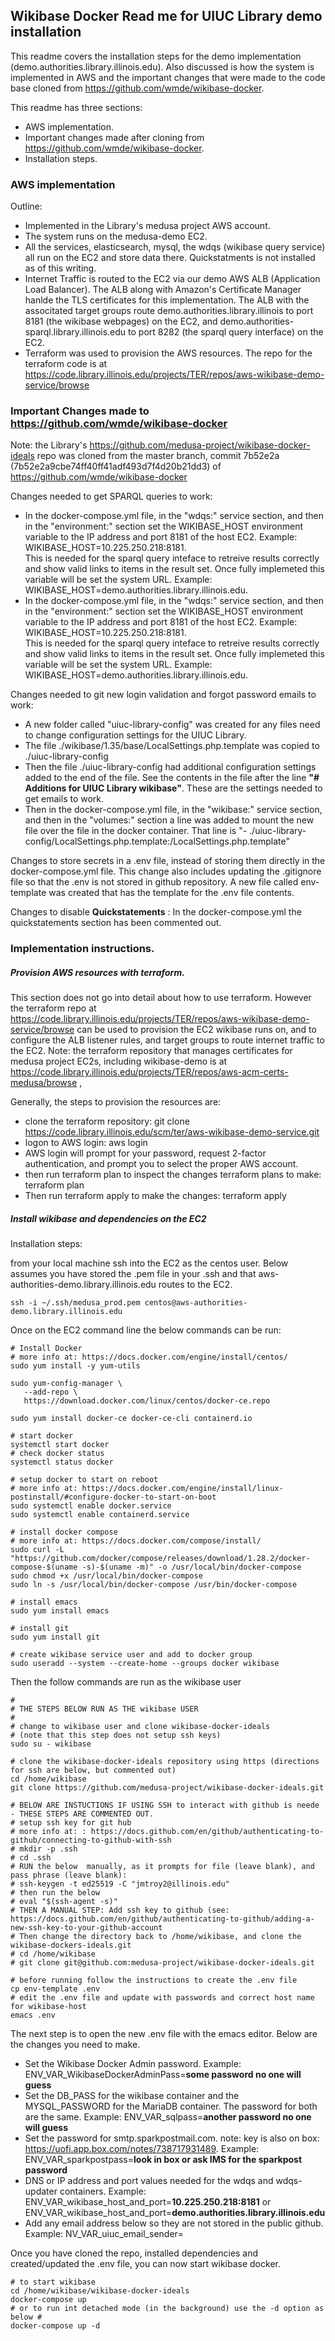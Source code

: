 ## Wikibase Docker Read me for UIUC Library demo installation

This readme covers the installation steps for the demo implementation (demo.authorities.library.illinois.edu).
Also discussed is how the system is implemented in AWS and the important changes that were made to the code base
cloned from https://github.com/wmde/wikibase-docker.

This readme has three sections:
- AWS implementation.
- Important changes made after cloning from https://github.com/wmde/wikibase-docker.
- Installation steps.

### AWS implementation
Outline:
- Implemented in the Library's medusa project AWS account.
- The system runs on the medusa-demo EC2.
- All the services, elasticsearch, mysql, the wdqs (wikibase query service) all run 
on the EC2 and store data there.  Quickstatments is not installed as of this writing.
- Internet Traffic is routed to the EC2 via our demo AWS ALB (Application Load Balancer).
  The ALB along with Amazon's Certificate Manager hanlde the TLS certificates for this 
  implementation. The ALB with the associtated target groups route 
  demo.authorities.library.illinois to port 8181 
  (the wikibase webpages) on the EC2, and demo.authorities-sparql.library.illinois.edu 
  to port 8282 (the sparql query interface) on the EC2.
- Terraform was used to provision the AWS resources. The repo for the terraform code
is at https://code.library.illinois.edu/projects/TER/repos/aws-wikibase-demo-service/browse
  
### Important Changes made to https://github.com/wmde/wikibase-docker
Note: the Library's https://github.com/medusa-project/wikibase-docker-ideals repo was 
cloned from the master branch, commit 7b52e2a (7b52e2a9cbe74ff40ff41adf493d7f4d20b21dd3) of 
https://github.com/wmde/wikibase-docker

Changes needed to get SPARQL queries to work:
- In the docker-compose.yml file, in the "wdqs:" service section, and then in 
the "environment:" section set the WIKIBASE_HOST environment variable to the IP 
address and port 8181 of the host EC2.  Example:  WIKIBASE_HOST=10.225.250.218:8181.  
This is needed for the sparql query inteface to retreive results correctly and show 
valid links to items in the result set.
Once fully implemeted this variable will be set the system URL. Example: 
WIKIBASE_HOST=demo.authorities.library.illinois.edu.
- In the docker-compose.yml file, in the "wdqs:" service section, and then in 
the "environment:" section set the WIKIBASE_HOST environment variable to the IP 
address and port 8181 of the host EC2.  Example:  WIKIBASE_HOST=10.225.250.218:8181.  
This is needed for the sparql query inteface to retreive results correctly and show 
valid links to items in the result set.
Once fully implemeted this variable will be set the system URL. Example: 
WIKIBASE_HOST=demo.authorities.library.illinois.edu.

Changes needed to git new login validation and forgot password emails to work:
- A new folder called "uiuc-library-config" was created for any files need to change 
configuration settings for the UIUC Library.
- The file ./wikibase/1.35/base/LocalSettings.php.template was copied to ./uiuc-library-config
- Then the file ./uiuc-library-config had additional configuration settings added to 
the end of the file. See the contents in the file after the line **"# Additions for UIUC Library wikibase"**. 
These are the settings needed to get emails to work.
- Then in the docker-compose.yml file, in the "wikibase:" service section, and then in
the "volumes:" section a line was added to mount the new file over the file in the docker container. 
That line is "- ./uiuc-library-config/LocalSettings.php.template:/LocalSettings.php.template"

Changes to store secrets in a .env file, instead of storing them directly in the docker-compose.yml file. This
change also includes updating the .gitignore file so that the .env is not stored in github repository.  A new
file called env-template was created that has the template for the .env file contents.

Changes to disable **Quickstatements** : In the docker-compose.yml the quickstatements section has been commented out.

### Implementation instructions.

##### Provision AWS resources with terraform.

This section does not go into detail about how to use terraform.  However the terraform repo 
at https://code.library.illinois.edu/projects/TER/repos/aws-wikibase-demo-service/browse can be used
to provision the EC2 wikibase runs on, and to configure the ALB listener rules, and target groups to route
internet traffic to the EC2.  Note: the terraform repository that manages certificates for medusa project EC2s, 
including wikibase-demo is at https://code.library.illinois.edu/projects/TER/repos/aws-acm-certs-medusa/browse ,

Generally, the steps to provision the resources are:
- clone the terraform repository: git clone https://code.library.illinois.edu/scm/ter/aws-wikibase-demo-service.git
- logon to AWS login: aws login
- AWS login will prompt for your password, request 2-factor authentication, and prompt you to select the proper AWS 
account.
- then run terraform plan to inspect the changes terraform plans to make: terraform plan
- Then run terraform apply to make the changes: terraform apply

##### Install wikibase and dependencies on the EC2

Installation steps:

from your local machine ssh into the EC2 as the centos user. Below assumes you have stored the 
.pem file in your .ssh and that aws-authorities-demo.library.illinois.edu routes to the EC2.
```
ssh -i ~/.ssh/medusa_prod.pem centos@aws-authorities-demo.library.illinois.edu
```

Once on the EC2 command line the below commands can be run:
```
# Install Docker
# more info at: https://docs.docker.com/engine/install/centos/
sudo yum install -y yum-utils

sudo yum-config-manager \
   --add-repo \
   https://download.docker.com/linux/centos/docker-ce.repo

sudo yum install docker-ce docker-ce-cli containerd.io

# start docker
systemctl start docker
# check docker status
systemctl status docker

# setup docker to start on reboot
# more info at: https://docs.docker.com/engine/install/linux-postinstall/#configure-docker-to-start-on-boot
sudo systemctl enable docker.service
sudo systemctl enable containerd.service

# install docker compose
# more info at: https://docs.docker.com/compose/install/
sudo curl -L "https://github.com/docker/compose/releases/download/1.28.2/docker-compose-$(uname -s)-$(uname -m)" -o /usr/local/bin/docker-compose
sudo chmod +x /usr/local/bin/docker-compose
sudo ln -s /usr/local/bin/docker-compose /usr/bin/docker-compose

# install emacs
sudo yum install emacs

# install git
sudo yum install git

# create wikibase service user and add to docker group
sudo useradd --system --create-home --groups docker wikibase
```

Then the follow commands are run as the wikibase user
```
#
# THE STEPS BELOW RUN AS THE wikibase USER
#
# change to wikibase user and clone wikibase-docker-ideals
# (note that this step does not setup ssh keys)
sudo su - wikibase

# clone the wikibase-docker-ideals repository using https (directions for ssh are below, but commented out)
cd /home/wikibase
git clone https://github.com/medusa-project/wikibase-docker-ideals.git

# BELOW ARE INSTUCTIONS IF USING SSH to interact with github is neede - THESE STEPS ARE COMMENTED OUT.
# setup ssh key for git hub
# more info at: : https://docs.github.com/en/github/authenticating-to-github/connecting-to-github-with-ssh
# mkdir -p .ssh
# cd .ssh
# RUN the below  manually, as it prompts for file (leave blank), and pass phrase (leave blank):
# ssh-keygen -t ed25519 -C "jmtroy2@illinois.edu"
# then run the below
# eval "$(ssh-agent -s)"
# THEN A MANUAL STEP: Add ssh key to github (see: https://docs.github.com/en/github/authenticating-to-github/adding-a-new-ssh-key-to-your-github-account 
# Then change the directory back to /home/wikibase, and clone the wikibase-dockers-ideals.git
# cd /home/wikibase
# git clone git@github.com:medusa-project/wikibase-docker-ideals.git

# before running follow the instructions to create the .env file
cp env-template .env
# edit the .env file and update with passwords and correct host name for wikibase-host
emacs .env
```

The next step is to open the new .env file with the emacs editor.  Below are the changes you need to make.
- Set the Wikibase Docker Admin password. Example: ENV_VAR_WikibaseDockerAdminPass=**some password no one will guess**
- Set the DB_PASS for the wikibase container and the MYSQL_PASSWORD for the MariaDB container. 
The password for both are the same. Example: ENV_VAR_sqlpass=**another password no one will guess**
- Set the password for smtp.sparkpostmail.com. note: key is also on box: https://uofi.app.box.com/notes/738717931489. 
Example: ENV_VAR_sparkpostpass=**look in box or ask IMS for the sparkpost password**
- DNS or IP address and port values needed for the wdqs and wdqs-updater containers. Example: ENV_VAR_wikibase_host_and_port=**10.225.250.218:8181** 
or ENV_VAR_wikibase_host_and_port=**demo.authorities.library.illinois.edu**
- Add any email address below so they are not stored in the public github. Example: NV_VAR_uiuc_email_sender=**<PUT EMAIL SENDING LOGIN CONFIRMATION AND PASSWORD CHANGE HERE>**

Once you have cloned the repo, installed dependencies and created/updated the .env file, you can now start wikibase docker.
```
# to start wikibase
cd /home/wikibase/wikibase-docker-ideals
docker-compose up
# or to run int detached mode (in the background) use the -d option as below #
docker-compose up -d
```



 